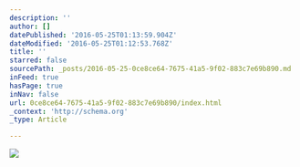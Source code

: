 ```yaml
---
description: ''
author: []
datePublished: '2016-05-25T01:13:59.904Z'
dateModified: '2016-05-25T01:12:53.768Z'
title: ''
starred: false
sourcePath: _posts/2016-05-25-0ce8ce64-7675-41a5-9f02-883c7e69b890.md
inFeed: true
hasPage: true
inNav: false
url: 0ce8ce64-7675-41a5-9f02-883c7e69b890/index.html
_context: 'http://schema.org'
_type: Article

---
```

![](https://the-grid-user-content.s3-us-west-2.amazonaws.com/348c358d-e515-4352-a5af-23ef600e72ec.jpg)